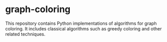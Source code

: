 # graph-coloring
This repository contains Python implementations of algorithms for graph coloring. It includes classical algorithms such as greedy coloring and other related techniques.
